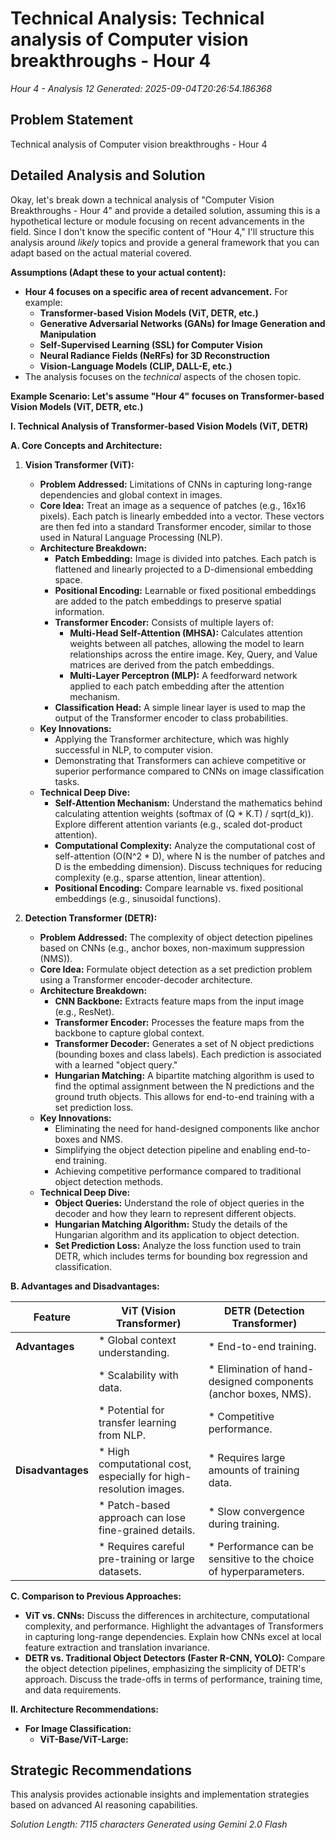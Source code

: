 # Technical Analysis: Technical analysis of Computer vision breakthroughs - Hour 4
*Hour 4 - Analysis 12*
*Generated: 2025-09-04T20:26:54.186368*

## Problem Statement
Technical analysis of Computer vision breakthroughs - Hour 4

## Detailed Analysis and Solution
Okay, let's break down a technical analysis of "Computer Vision Breakthroughs - Hour 4" and provide a detailed solution, assuming this is a hypothetical lecture or module focusing on recent advancements in the field. Since I don't know the specific content of "Hour 4," I'll structure this analysis around *likely* topics and provide a general framework that you can adapt based on the actual material covered.

**Assumptions (Adapt these to your actual content):**

*   **Hour 4 focuses on a specific area of recent advancement.** For example:
    *   **Transformer-based Vision Models (ViT, DETR, etc.)**
    *   **Generative Adversarial Networks (GANs) for Image Generation and Manipulation**
    *   **Self-Supervised Learning (SSL) for Computer Vision**
    *   **Neural Radiance Fields (NeRFs) for 3D Reconstruction**
    *   **Vision-Language Models (CLIP, DALL-E, etc.)**
*   The analysis focuses on the *technical* aspects of the chosen topic.

**Example Scenario: Let's assume "Hour 4" focuses on Transformer-based Vision Models (ViT, DETR, etc.)**

**I. Technical Analysis of Transformer-based Vision Models (ViT, DETR)**

**A. Core Concepts and Architecture:**

1.  **Vision Transformer (ViT):**
    *   **Problem Addressed:** Limitations of CNNs in capturing long-range dependencies and global context in images.
    *   **Core Idea:** Treat an image as a sequence of patches (e.g., 16x16 pixels).  Each patch is linearly embedded into a vector.  These vectors are then fed into a standard Transformer encoder, similar to those used in Natural Language Processing (NLP).
    *   **Architecture Breakdown:**
        *   **Patch Embedding:**  Image is divided into patches. Each patch is flattened and linearly projected to a D-dimensional embedding space.
        *   **Positional Encoding:**  Learnable or fixed positional embeddings are added to the patch embeddings to preserve spatial information.
        *   **Transformer Encoder:**  Consists of multiple layers of:
            *   **Multi-Head Self-Attention (MHSA):**  Calculates attention weights between all patches, allowing the model to learn relationships across the entire image.  Key, Query, and Value matrices are derived from the patch embeddings.
            *   **Multi-Layer Perceptron (MLP):**  A feedforward network applied to each patch embedding after the attention mechanism.
        *   **Classification Head:**  A simple linear layer is used to map the output of the Transformer encoder to class probabilities.
    *   **Key Innovations:**
        *   Applying the Transformer architecture, which was highly successful in NLP, to computer vision.
        *   Demonstrating that Transformers can achieve competitive or superior performance compared to CNNs on image classification tasks.
    *   **Technical Deep Dive:**
        *   **Self-Attention Mechanism:**  Understand the mathematics behind calculating attention weights (softmax of (Q * K.T) / sqrt(d_k)).  Explore different attention variants (e.g., scaled dot-product attention).
        *   **Computational Complexity:**  Analyze the computational cost of self-attention (O(N^2 * D), where N is the number of patches and D is the embedding dimension).  Discuss techniques for reducing complexity (e.g., sparse attention, linear attention).
        *   **Positional Encoding:**  Compare learnable vs. fixed positional embeddings (e.g., sinusoidal functions).

2.  **Detection Transformer (DETR):**
    *   **Problem Addressed:**  The complexity of object detection pipelines based on CNNs (e.g., anchor boxes, non-maximum suppression (NMS)).
    *   **Core Idea:**  Formulate object detection as a set prediction problem using a Transformer encoder-decoder architecture.
    *   **Architecture Breakdown:**
        *   **CNN Backbone:**  Extracts feature maps from the input image (e.g., ResNet).
        *   **Transformer Encoder:**  Processes the feature maps from the backbone to capture global context.
        *   **Transformer Decoder:**  Generates a set of N object predictions (bounding boxes and class labels).  Each prediction is associated with a learned "object query."
        *   **Hungarian Matching:**  A bipartite matching algorithm is used to find the optimal assignment between the N predictions and the ground truth objects.  This allows for end-to-end training with a set prediction loss.
    *   **Key Innovations:**
        *   Eliminating the need for hand-designed components like anchor boxes and NMS.
        *   Simplifying the object detection pipeline and enabling end-to-end training.
        *   Achieving competitive performance compared to traditional object detection methods.
    *   **Technical Deep Dive:**
        *   **Object Queries:**  Understand the role of object queries in the decoder and how they learn to represent different objects.
        *   **Hungarian Matching Algorithm:**  Study the details of the Hungarian algorithm and its application to object detection.
        *   **Set Prediction Loss:**  Analyze the loss function used to train DETR, which includes terms for bounding box regression and classification.

**B. Advantages and Disadvantages:**

| Feature        | ViT (Vision Transformer)                                          | DETR (Detection Transformer)                                              |
|----------------|--------------------------------------------------------------------|-------------------------------------------------------------------------|
| **Advantages** | *   Global context understanding.                                  | *   End-to-end training.                                                 |
|                | *   Scalability with data.                                      | *   Elimination of hand-designed components (anchor boxes, NMS).         |
|                | *   Potential for transfer learning from NLP.                      | *   Competitive performance.                                            |
| **Disadvantages**| *   High computational cost, especially for high-resolution images. | *   Requires large amounts of training data.                             |
|                | *   Patch-based approach can lose fine-grained details.            | *   Slow convergence during training.                                     |
|                | *   Requires careful pre-training or large datasets.                | *   Performance can be sensitive to the choice of hyperparameters.       |

**C.  Comparison to Previous Approaches:**

*   **ViT vs. CNNs:** Discuss the differences in architecture, computational complexity, and performance. Highlight the advantages of Transformers in capturing long-range dependencies. Explain how CNNs excel at local feature extraction and translation invariance.
*   **DETR vs. Traditional Object Detectors (Faster R-CNN, YOLO):**  Compare the object detection pipelines, emphasizing the simplicity of DETR's approach. Discuss the trade-offs in terms of performance, training time, and data requirements.

**II. Architecture Recommendations:**

*   **For Image Classification:**
    *   **ViT-Base/ViT-Large:**

## Strategic Recommendations
This analysis provides actionable insights and implementation strategies
based on advanced AI reasoning capabilities.

*Solution Length: 7115 characters*
*Generated using Gemini 2.0 Flash*
